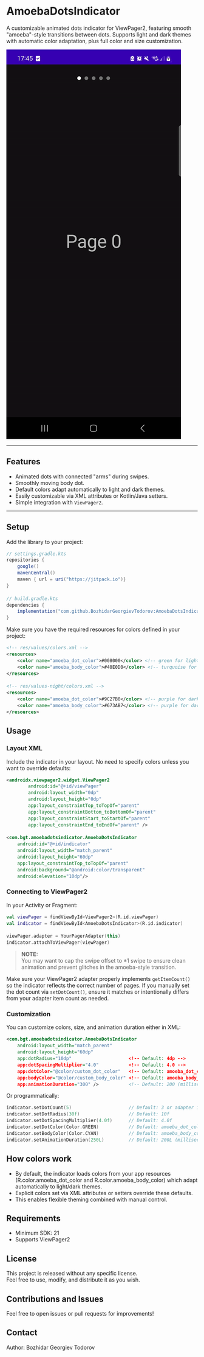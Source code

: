 # AmoebaDotsIndicator

A customizable animated dots indicator for ViewPager2, featuring smooth "amoeba"-style transitions between dots. Supports light and dark themes with automatic color adaptation, plus full color and size customization.

![AmoebaDotsIndicator demo](assets/amoebadots_demo.gif)

---

## Features

- Animated dots with connected "arms" during swipes.
- Smoothly moving body dot.
- Default colors adapt automatically to light and dark themes.
- Easily customizable via XML attributes or Kotlin/Java setters.
- Simple integration with `ViewPager2`.

---

## Setup

Add the library to your project:
```gradle
// settings.gradle.kts
repositories {
    google()
    mavenCentral()
    maven { url = uri("https://jitpack.io")}
}

// build.gradle.kts
dependencies {
    implementation("com.github.BozhidarGeorgievTodorov:AmoebaDotsIndicator:1.0.2")
}

```

Make sure you have the required resources for colors defined in your project:
```xml
<!-- res/values/colors.xml -->
<resources>
    <color name="amoeba_dot_color">#008000</color> <!-- green for light theme -->
    <color name="amoeba_body_color">#40E0D0</color> <!-- turquoise for light theme -->
</resources>

<!-- res/values-night/colors.xml -->
<resources>
    <color name="amoeba_dot_color">#9C27B0</color> <!-- purple for dark theme -->
    <color name="amoeba_body_color">#673AB7</color> <!-- purple for dark theme -->
</resources>
```
## Usage

### Layout XML

Include the indicator in your layout. No need to specify colors unless you want to override defaults:
```xml
<androidx.viewpager2.widget.ViewPager2
        android:id="@+id/viewPager"
        android:layout_width="0dp"
        android:layout_height="0dp"
        app:layout_constraintTop_toTopOf="parent"
        app:layout_constraintBottom_toBottomOf="parent"
        app:layout_constraintStart_toStartOf="parent"
        app:layout_constraintEnd_toEndOf="parent" />

<com.bgt.amoebadotsindicator.AmoebaDotsIndicator
    android:id="@+id/indicator"
    android:layout_width="match_parent"
    android:layout_height="60dp"
    app:layout_constraintTop_toTopOf="parent"
    android:background="@android:color/transparent"
    android:elevation="10dp"/>
```
### Connecting to ViewPager2
In your Activity or Fragment:
```kotlin
val viewPager = findViewById<ViewPager2>(R.id.viewPager)
val indicator = findViewById<AmoebaDotsIndicator>(R.id.indicator)

viewPager.adapter = YourPagerAdapter(this)
indicator.attachToViewPager(viewPager)
```
> **NOTE:**  
> You may want to cap the swipe offset to ±1 swipe to ensure clean animation and prevent glitches in the amoeba-style transition.

Make sure your ViewPager2 adapter properly implements `getItemCount()` so the indicator reflects the correct number of pages. If you manually set the dot count via `setDotCount()`, ensure it matches or intentionally differs from your adapter item count as needed.


### Customization

You can customize colors, size, and animation duration either in XML:
```xml
<com.bgt.amoebadotsindicator.AmoebaDotsIndicator
    android:layout_width="match_parent"
    android:layout_height="60dp"
    app:dotRadius="10dp"                     <!-- Default: 4dp -->
    app:dotSpacingMultiplier="4.0"           <!-- Default: 4.0 -->
    app:dotColor="@color/custom_dot_color"   <!-- Default: amoeba_dot_color from resources -->
    app:bodyColor="@color/custom_body_color" <!-- Default: amoeba_body_color from resources -->
    app:animationDuration="300" />           <!-- Default: 200 (milliseconds) -->

```
Or programmatically:
```kotlin
indicator.setDotCount(5)                     // Default: 3 or adapter item count
indicator.setDotRadius(30f)                  // Default: 10f
indicator.setDotSpacingMultiplier(4.0f)      // Default: 4.0f
indicator.setDotColor(Color.GREEN)           // Default: amoeba_dot_color resource
indicator.setBodyColor(Color.CYAN)           // Default: amoeba_body_color resource
indicator.setAnimationDuration(250L)         // Default: 200L (milliseconds)
```

## How colors work

- By default, the indicator loads colors from your app resources (R.color.amoeba_dot_color and R.color.amoeba_body_color) which adapt automatically to light/dark themes.
- Explicit colors set via XML attributes or setters override these defaults.
- This enables flexible theming combined with manual control.

## Requirements
- Minimum SDK: 21
- Supports ViewPager2

## License
This project is released without any specific license.  
Feel free to use, modify, and distribute it as you wish.
## Contributions and Issues
Feel free to open issues or pull requests for improvements!

## Contact

Author: Bozhidar Georgiev Todorov
